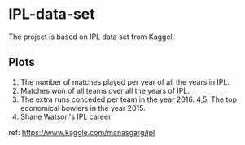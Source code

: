 # IPL-data-set
The project is based on IPL data set from Kaggel.

Plots
-----
1. The number of matches played per year of all the years in IPL.
2. Matches won of all teams over all the years of IPL.
3. The extra runs conceded per team in the year 2016.
4,5. The top economical bowlers in the year 2015.
6. Shane Watson's IPL career

ref: https://www.kaggle.com/manasgarg/ipl
